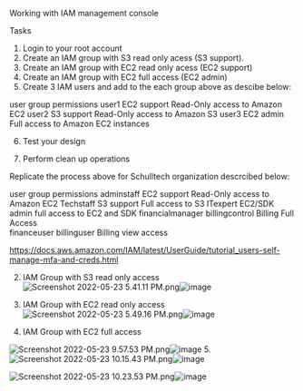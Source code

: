 Working with IAM management console

Tasks

1. Login to your root account
2. Create an IAM group with S3 read only acess (S3 support).
3. Create an IAM group with EC2 read only acess (EC2 support)
4. Create an IAM group with EC2 full access (EC2 admin)
5. Create 3 IAM users and add to the each group above as descibe below:


user      group          permissions
user1     EC2 support     Read-Only access to Amazon EC2
user2     S3 support      Read-Only access to Amazon S3
user3     EC2 admin       Full access to Amazon EC2 instances

6. Test your design

7. Perform clean up operations


Replicate the process above for  Schulltech organization descrcibed below:


user               group                       permissions
adminstaff         EC2 support          Read-Only access to Amazon EC2
Techstaff          S3 support           Full access to S3
ITexpert           EC2/SDK admin        full access to EC2 and SDK
financialmanager     billingcontrol      Billing Full Access  
financeuser          billinguser          Billing view access



https://docs.aws.amazon.com/IAM/latest/UserGuide/tutorial_users-self-manage-mfa-and-creds.html



2. IAM Group with S3 read only access
<img src="blob:chrome-untrusted://media-app/4db84935-9f8a-46e1-9e96-a5f0b90322d3" alt="Screenshot 2022-05-23 5.41.11 PM.png"/>![image](https://user-images.githubusercontent.com/94450478/169868128-df51db36-deab-4ac8-85bb-97b94377acf8.png)

3. IAM Group with EC2 read only access
<img src="blob:chrome-untrusted://media-app/1d71398d-8107-45d2-9b21-b18633eceea7" alt="Screenshot 2022-05-23 5.49.16 PM.png"/>![image](https://user-images.githubusercontent.com/94450478/169869434-47bd0cf2-52a8-4ac8-a894-e3139dfe274f.png)

4. IAM Group with EC2 full access

<img src="blob:chrome-untrusted://media-app/d9a87f48-3170-46c6-aea5-c318a0d6c48a" alt="Screenshot 2022-05-23 9.57.53 PM.png"/>![image](https://user-images.githubusercontent.com/94450478/169905104-1abc2794-ab1e-4d90-b960-2ca63ccef6a7.png)
5. <img src="blob:chrome-untrusted://media-app/afe3d24b-d2b9-4c62-87c0-256bf76499d8" alt="Screenshot 2022-05-23 10.15.43 PM.png"/>![image](https://user-images.githubusercontent.com/94450478/169907398-e42f2b98-32bb-477f-b939-9252b0c50d81.png)

<img src="blob:chrome-untrusted://media-app/b917f22e-bff9-4b62-8c69-38907699fdf5" alt="Screenshot 2022-05-23 10.23.53 PM.png"/>![image](https://user-images.githubusercontent.com/94450478/169908375-9bc0a961-ff54-4637-b731-e947de44d70c.png)
